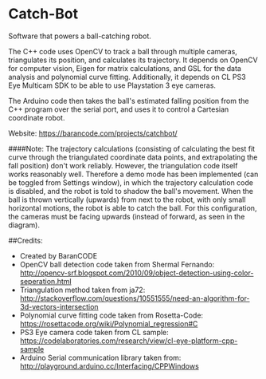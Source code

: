 # Catch-Bot
Software that powers a ball-catching robot. 

The C++ code uses OpenCV to track a ball through multiple cameras, triangulates its position, and calculates its trajectory.
It depends on OpenCV for computer vision, Eigen for matrix calculations, and GSL for the data analysis and polynomial curve fitting.
Additionally, it depends on CL PS3 Eye Multicam SDK to be able to use Playstation 3 eye cameras.

The Arduino code then takes the ball's estimated falling position from the C++ program over the serial port, and uses it to control a Cartesian coordinate robot.

Website: https://barancode.com/projects/catchbot/

####Note:
The trajectory calculations (consisting of calculating the best fit curve through the triangulated coordinate data points, and extrapolating the fall position) don't work reliably. However, the triangulation code itself works reasonably well. Therefore a demo mode has been implemented (can be toggled from Settings window), in which the trajectory calculation code is disabled, and the robot is told to shadow the ball's movement. When the ball is thrown vertically (upwards) from next to the robot, with only small horizontal motions, the robot is able to catch the ball. For this configuration, the cameras must be facing upwards (instead of forward, as seen in the diagram).

##Credits:
- Created by BaranCODE
- OpenCV ball detection code taken from Shermal Fernando: http://opencv-srf.blogspot.com/2010/09/object-detection-using-color-seperation.html
- Triangulation method taken from ja72: http://stackoverflow.com/questions/10551555/need-an-algorithm-for-3d-vectors-intersection
- Polynomial curve fitting code taken from Rosetta-Code: https://rosettacode.org/wiki/Polynomial_regression#C
- PS3 Eye camera code taken from CL sample: https://codelaboratories.com/research/view/cl-eye-platform-cpp-sample
- Arduino Serial communication library taken from: http://playground.arduino.cc/Interfacing/CPPWindows
